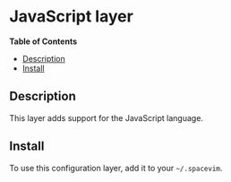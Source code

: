 # JavaScript layer

**Table of Contents**

<!-- vim-markdown-toc GFM -->
* [Description](#description)
* [Install](#install)

<!-- vim-markdown-toc -->

## Description

This layer adds support for the JavaScript language.

## Install

To use this configuration layer, add it to your `~/.spacevim`.

